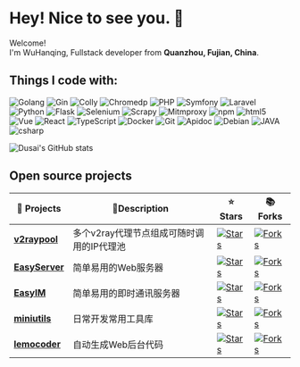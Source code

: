 # Hey! Nice to see you. 👋

<p>Welcome! </br> I'm WuHanqing, Fullstack developer from <b>Quanzhou, Fujian, China</b>. </p>

## Things I code with:

<p>
  <img alt="Golang" src="https://img.shields.io/badge/-Go-2088FF?style=flat-square&logo=go&logoColor=white" />
  <img alt="Gin" src="https://img.shields.io/badge/-Gin-CC6699?style=flat-square&logo=Gin&logoColor=white" />  
  <img alt="Colly" src="https://img.shields.io/badge/-Colly-8DD6F9?style=flat-square&logo=colly&logoColor=white" /> 
  <img alt="Chromedp" src="https://img.shields.io/badge/-Chromedp-FB542B?style=flat-square&logo=chrome&logoColor=white" />

  <img alt="PHP" src="https://img.shields.io/badge/-PHP-5849BE?style=flat-square&logo=php&logoColor=white" />
  <img alt="Symfony" src="https://img.shields.io/badge/-Symfony-F9A03C?style=flat-square&logo=symfony&logoColor=white" />
  <img alt="Laravel" src="https://img.shields.io/badge/-Laravel-DD0031?style=flat-square&logo=laravel&logoColor=white" />

  <img alt="Python" src="https://img.shields.io/badge/-Python-F7B93E?style=flat-square&logo=python&logoColor=white" />
  <img alt="Flask" src="https://img.shields.io/badge/-Flask-EC4A3F?style=flat-square&logo=flask&logoColor=white" />  
  <img alt="Selenium" src="https://img.shields.io/badge/-Selenium-db7092?style=flat-square&logo=selenium&logoColor=white" />
  <img alt="Scrapy" src="https://img.shields.io/badge/-Scrapy-13aa52?style=flat-square&logo=scrapy&logoColor=white" />
  <img alt="Mitmproxy" src="https://img.shields.io/badge/-Mitmproxy-B7178C?style=flat-square&logo=mitmproxy&logoColor=white" />  

  <img alt="npm" src="https://img.shields.io/badge/-NPM-CB3837?style=flat-square&logo=npm&logoColor=white" />
  <img alt="html5" src="https://img.shields.io/badge/-HTML5-E34F26?style=flat-square&logo=html5&logoColor=white" />
  <img alt="Vue" src="https://img.shields.io/badge/-Vue-43853d?style=flat-square&logo=vue&logoColor=white" />
  <img alt="React" src="https://img.shields.io/badge/-React-45b8d8?style=flat-square&logo=react&logoColor=white" />
  <img alt="TypeScript" src="https://img.shields.io/badge/-TypeScript-007ACC?style=flat-square&logo=typescript&logoColor=white" />  


  <img alt="Docker" src="https://img.shields.io/badge/-Docker-46a2f1?style=flat-square&logo=docker&logoColor=white" />
  <img alt="Git" src="https://img.shields.io/badge/-Git-F05032?style=flat-square&logo=git&logoColor=white" />
  <img alt="Apidoc" src="https://img.shields.io/badge/-ApiDoc-764ABC?style=flat-square&logo=apidoc&logoColor=white" />
  <img alt="Debian" src="https://img.shields.io/badge/-Debian-E10098?style=flat-square&logo=debian&logoColor=white" />

  <img alt="JAVA" src="https://img.shields.io/badge/-JAVA-ea2845?style=flat-square&logo=java&logoColor=white" />
  <img alt="csharp" src="https://img.shields.io/badge/-C%23-311C87?style=flat-square&logo=dotnet&logoColor=white" /> 
</p>


![Dusai's GitHub stats](https://github-readme-stats.vercel.app/api?username=iotames)


## Open source projects

| 🎁 Projects  |  📃Description | ⭐ Stars   |   📚 Forks   |
| -------- | --------  | ----------- | -------- |
| <a href="https://github.com/iotames/v2raypool"><b>v2raypool</b></a>| 多个v2ray代理节点组成可随时调用的IP代理池 | [<img alt="Stars" src="https://img.shields.io/github/stars/iotames/v2raypool?style=flat-square&labelColor=343b41"/>](https://github.com/iotames/v2raypool) | [<img alt="Forks" src="https://img.shields.io/github/forks/iotames/v2raypool?style=flat-square&labelColor=343b41"/>](https://github.com/iotames/v2raypool) |
| <a href="https://github.com/iotames/easyserver"><b>EasyServer</b></a>| 简单易用的Web服务器 | [<img alt="Stars" src="https://img.shields.io/github/stars/iotames/easyserver?style=flat-square&labelColor=343b41"/>](https://github.com/iotames/easyserver) | [<img alt="Forks" src="https://img.shields.io/github/forks/iotames/easyserver?style=flat-square&labelColor=343b41"/>](https://github.com/iotames/easyserver) |
| <a href="https://github.com/iotames/easyim"><b>EasyIM</b></a>| 简单易用的即时通讯服务器 | [<img alt="Stars" src="https://img.shields.io/github/stars/iotames/easyim?style=flat-square&labelColor=343b41"/>](https://github.com/iotames/easyim) | [<img alt="Forks" src="https://img.shields.io/github/forks/iotames/easyim?style=flat-square&labelColor=343b41"/>](https://github.com/iotames/easyim) |
| <a href="https://github.com/iotames/miniutils"><b>miniutils</b></a>| 日常开发常用工具库 | [<img alt="Stars" src="https://img.shields.io/github/stars/iotames/miniutils?style=flat-square&labelColor=343b41"/>](https://github.com/iotames/miniutils) | [<img alt="Forks" src="https://img.shields.io/github/forks/iotames/miniutils?style=flat-square&labelColor=343b41"/>](https://github.com/iotames/miniutils) |
| <a href="https://github.com/iotames/lemocoder"><b>lemocoder</b></a> | 自动生成Web后台代码 | [<img alt="Stars" src="https://img.shields.io/github/stars/iotames/lemocoder?style=flat-square&labelColor=343b41"/>](https://github.com/iotames/lemocoder) | [<img alt="Forks" src="https://img.shields.io/github/forks/iotames/lemocoder?style=flat-square&labelColor=343b41"/>](https://github.com/iotames/lemocoder) |

